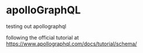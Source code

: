 # apolloGraphQL
testing out apollographql 

following the official tutorial at 
https://www.apollographql.com/docs/tutorial/schema/

